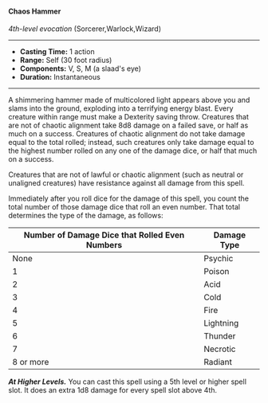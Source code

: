 #### Chaos Hammer
*4th-level evocation* (Sorcerer,Warlock,Wizard)
___
- **Casting Time:** 1 action
- **Range:** Self (30 foot radius)
- **Components:** V, S, M (a slaad's eye)
- **Duration:** Instantaneous
---
A shimmering hammer made of multicolored light appears above you and slams into the ground, exploding into a terrifying energy blast. Every creature within range must make a Dexterity saving throw. Creatures that are not of chaotic alignment take 8d8 damage on a failed save, or half as much on a success. Creatures of chaotic alignment do not take damage equal to the total rolled; instead, such creatures only take damage equal to the highest number rolled on any one of the damage dice, or half that much on a success.

Creatures that are not of lawful or chaotic alignment (such as neutral or unaligned creatures) have resistance against all damage from this spell.

Immediately after you roll dice for the damage of this spell, you count the total number of those damage dice that roll an even number. That total determines the type of the damage, as follows:

Number of Damage Dice that Rolled Even Numbers | Damage Type
---- | ----------
None | Psychic
1 | Poison
2 | Acid
3 | Cold
4 | Fire
5 | Lightning
6 | Thunder
7 | Necrotic
8 or more | Radiant

***At Higher Levels.*** You can cast this spell using a 5th level or higher spell slot. It does an extra 1d8 damage for every spell slot above 4th.
